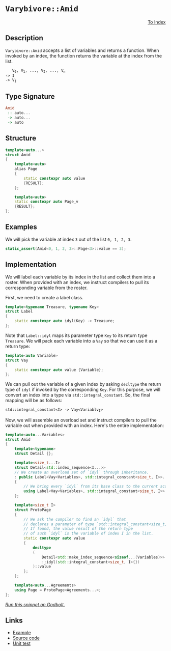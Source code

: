 <!-- Copyright 2024 Feng Mofan
SPDX-License-Identifier: Apache-2.0 -->

# `Varybivore::Amid`

<p style='text-align: right;'><a href="../../../facilities/metafunctions.md#varybivore-amid">To Index</a></p>

## Description

`Varybivore::Amid` accepts a list of variables and returns a function. When invoked by an index, the function returns the variable at the index from the list.

<pre><code>   V<sub>0</sub>, V<sub>1</sub>, ..., V<sub>I</sub>, ..., V<sub>n</sub>
-> I
-> V<sub>I</sub></code></pre>

## Type Signature

```Haskell
Amid
 :: auto...
 -> auto...
 -> auto
```

## Structure

```C++
template<auto...>
struct Amid
{
    template<auto>
    alias Page
    {
        static constexpr auto value
        {RESULT};
    };

    template<auto>
    static constexpr auto Page_v
    {RESULT};
};
```

## Examples

We will pick the variable at index `3` out of the list `0, 1, 2, 3`.

```C++
static_assert(Amid<0, 1, 2, 3>::Page<3>::value == 3);
```

## Implementation

We will label each variable by its index in the list and collect them into a roster.
When provided with an index, we instruct compilers to pull its corresponding variable from the roster.

First, we need to create a label class.

```C++
template<typename Treasure, typename Key>
struct Label
{ 
    static constexpr auto idyl(Key) -> Treasure;
};
```

Note that `Label::idyl` maps its parameter type `Key` to its return type `Treasure`. We will pack each variable into a `Vay` so that we can use it as a return type:

```C++
template<auto Variable>
struct Vay
{
    static constexpr auto value {Variable};
};
```

We can pull out the variable of a given index by asking `decltype` the return type of `idyl` if invoked by the corresponding `Key`.
For this purpose, we will convert an index into a type via `std::integral_constant`.
So, the final mapping will be as follows:

<pre><code>std::integral_constant&lt;I&gt; -> Vay&lt;Variablv<sub>I</sub>&gt;</code></pre>

Now, we will assemble an overload set and instruct compilers to pull the variable out when provided with an index. Here's the entire implementation:

```C++
template<auto...Variables>
struct Amid
{
    template<typename>
    struct Detail {};

    template<size_t...I>
    struct Detail<std::index_sequence<I...>>
    // We create an overload set of `idyl` through inheritance.
    : public Label<Vay<Variables>, std::integral_constant<size_t, I>>...
    {
        // We bring every `idyl` from its base class to the current scope.
        using Label<Vay<Variables>, std::integral_constant<size_t, I>>::idyl...;
    };

    template<size_t I>
    struct ProtoPage
    {
        // We ask the compiler to find an `idyl` that
        // declares a parameter of type `std::integral_constant<size_t, I>`.
        // If found, the value result of the return type
        // of such `idyl` is the variable of index I in the list.
        static constexpr auto value 
        {
            decltype
            (
                Detail<std::make_index_sequence<sizeof...(Variables)>>
                ::idyl(std::integral_constant<size_t, I>{})
            )::value
        };
    };

    template<auto...Agreements>
    using Page = ProtoPage<Agreements...>;
};
```

[*Run this snippet on Godbolt.*](https://godbolt.org/#z:OYLghAFBqd5QCxAYwPYBMCmBRdBLAF1QCcAaPECAMzwBtMA7AQwFtMQByARg9KtQYEAysib0QXACx8BBAKoBnTAAUAHpwAMvAFYTStJg1DIApACYAQuYukl9ZATwDKjdAGFUtAK4sGIAKzSrgAyeAyYAHI%2BAEaYxCAAbAmkAA6oCoRODB7evgHSaRmOAqHhUSyx8Um2mPbFDEIETMQEOT5%2BgTV1WY3NBKWRMXGJyQpNLW15nWN9A%2BWVIwCUtqhexMjsHAD0AFR7%2BweHRztbJhoAgrv7ANQAIpgprozIeJgK1wenF1fHv4df5zOgLMAGYwshvFhriYQW4vI5aIQAJ4w7BA8xghgQrxQmFuZBjdBYKio9HfA7XYJMWK0D77AEETAsFIGRl4ghIx7MNjXAAqxEwTAUa0wpGuHK5rEw1wA0pgUSC0RcxsQvA5KdTauiAOwWaEXa6G64zRzIa5oBhjTCqFLEa5MeGoa54dBI2gQOVIxbXAC0qL5AqFIphVguJm1txDZMuFIAakwkXS9gymSymGzYQ6iNd48Q8NT6KTlQRVer4yiw7qgUbjU1TeaBFabXas06AG5iLzS8MWXP56KFiNRyuRkGhwHkv5Tz5An47a4ASWZ9DYgnTWSTJ1n053W7DF0Zy/TmDxrYAdBe%2BwW3kXziq1QRrucWC6deOa4e0xm3BLGFLbzW97qvcTR0NCVZDmO0YfqmrInrCGQAF6YAA%2BgQF5nguAFGkBj4gUwdB4oSIAgGEWCqChSgAI5dli8FuAuGGkoq1ZGlsWzXAA6tKyCBoy9oMNcqBtnEtCoEw6DGpgj6oFQ0IJBoLpuiYCniggxCrMACDOgwCBxIQhgbGerGGiA1wpF4A54GaVI0ni5b2c0/b0AoqJisRpGCJgwDEGIKEWjMghEXgyFoWKWEsYqTEGkaPYmTW1zsVx0rRHmRjXJgInEImKmKa6tC5dcVAaSwzoEO80RCjxBgKO82YEHp5prAKgjGmgjzGTFCXXF4GTpbZWqwg5Q1OdermKu5BDoCRYSMj5fkBU0QUISFqEEOFzHYDN%2BVMVBXXgaO47xZ%2BcHBaFj4RUq5yASWD7XMoGlEMoTDACe%2B1xftNZJdx9oKAA1mpPGoMydBxOKTo0AwkmGPJeXKapDXpvFX0cVgELNG89rmc0UqMnasnipy3YKR5s3eb5tD%2BY2S0EGda0bSxCmddd3WJRxC5yfwXhQ2KDXSh23jSgKwq0DJcl89cAoEGsgm/sjbEcQTwrINpuVKQVql4HVjUdnm15CXJZHWouOmA9ciJjMzrO1uuZqLdatr2o61wC12%2Bos91H0e9b1xo6LRPy91ECBz7%2BGEQhU0kSwTB/ahRsUdRtEbHTskYRAV4Dm8iybSH1vbW6ECk1582U4thi0yt50M2iEG3Nnn2s4sJGu293s1uGh3xR3w4Tt7J3HqejoYecPmYEyjDldhhq9WEwD3S93Ygrc92Pagz2vXiI8CuPggKLtaJ7YCkFHZOu7JtuNzYKorAstKM6n2fAJAia1koUKSgtBAz6vrCGhilwYozBihBKiEi696IgMVM3Tsi9RzLxBNnMcHBli0E4P4XgfgOBaFIKgTgbhrDWGNKsdY3ZQQ8FIAQTQyDlh/XyGeDQAAOMwZgACcLCuD%2BEYQwrg2ptTSFQRwSQvAWASA0H/TB2DcEcF4AoEAf9KFYOQaQOAsAYCIBAKsAgFl1oUAgGgEG9BiARClJwVQDCEg%2BgSJIa4wBkBmikGeMwvBMD4CIHmaaAD%2BCCBEGIdgUgZCCEUCodQijSC6AAQAd18ikTgPAUFoIwVQnBnAADy8JtEG2uGYixVibF2OuA4sw1wIAeAMWDDEXBFi8AUVoZYEAkD6JSKDMgujGnNJAMAKQQCaCiziLIiA0QknRDCM0JEsTeDDOYNlFJ0RtCYAcOM0g%2BjVwEBSQwWgYzQlYGiF4YAbgxC0FkdwXgWBo5GHEFsvAAoHB4BEkc7B1p5nwk2OQsmAjsGIlSqMjwWAkkljwCI45pAsrRHSJge4ZzgCIiMFQ5YVADDAAULGV4ESUlckWV44QohxD%2BMxUEtQSTwn6EMMYAhlh9B4GiLIyAyxUApHqEcn0hIYS3FMJYawZhJFZXcW8eAyw7DzPqC4KGkw/AAJCGEQYFRhgAMKJkAQoq9ByvqHMIY8QAECpuQIXoExPDtD0Jq%2BoOr%2BiSvmDK2w4xWh6ryBqy1qrpXqv5cQjYEh4kcHQaQCRvApFZPMZY6xtj7GSEccU3AhASDQjIVUihsLlh6QksMCANCQCSBBGeFhII%2BEaEkGYSQCkND%2BASCw/QnAhGkBESCLgZ4EhcASAwlh3CEiBA4Rm5IXrknSNsHImNii6lqPqRo9J8JyCUDaYY4xbBODNBYG2bUPomDmgMOlLgLCzxVoea4kgLo9CYp8Ti6QeKlAEtCboIBUSmAxOOW6j17apFpK0fCTJ2T/WLpJQU1d67imlKaYYyNIIzDRpqUogdY64gjr0cDH9wx0ZGBXVwP%2BPS8b9MGaEyZozFloembMwVizlkTzWRspJ2zdn7NoIcxZpySUXOwfga5jg7lJMecgZ5iy3lJM%2Bb5bKPzNjYP%2BYC8hIKwUQqo7PWFfAEVIpRWixgGLZB7r8Qe2Q%2BKQnYNPcSmFbKrDks%2BdSpNOD6VZEZcypemmOVcriDy3T/LaiCqyMK9w1qxWkAlWUNVSr0jyuyI59zRQsj2oWBqmzWqGiWsVYF7o2q7Wmrc7avoYWLWzGiw611Kw1gusqSW91iTQk%2BufbkmDc8V1rvoaGzddoKmAdjaQeNWB4h6YEWWitq7s3an8Cw3hIIc15skAA29nAZHdqA32%2BAA7NHaPA6BoxJiODTtySwBQbYzRtiK3BMYziyvbs8XJ7FCmAnyCPSpnQIAQSkHPZeuJmWb1JLvUOsWWS5sLaWyt48Ywv2QeaX%2BhB1SxMgfe4Yibf3hiLZSCkFCy2WEoVWwQFCqgrF8DoEhygKHsGYc2eQ1HMy5kLKBXhwQBHNk0cwDsvZByjnkMo%2BcnjJyrm2YY6EpjLGgVsdCRx75GAqcULzPx3ggmlDCfOaJ3t4mXqScwKi9FQLd07YkIpwJB3CXHfU6S9l2nKVWf0wyzgWxiKmcsJy713KXS8ppV0WzzgICuHiy5qVAXUgefqPF5Vfmku28NT0UL3nwtm5C4l1zyXYu6tyE5mYLR/MyqdWlvx17suSM4Pd6x83Fsu2e4yV7EAw1uL/ZU77va42Clq5QN1jWQCsLPCCEE/hOE9bEeX7UdbPXXf612%2BRVXaGSH8Omnh2oxEMMkOwrgTCzDJAESCGP3qm9DbdU4hvOWJ9VayhkZwkggA)

## Links

- [Example](../../../code/facilities/metafunctions/varybivore/amid/implementation.hpp)
- [Source code](../../../../conceptrodon/varybivore/amid.hpp)
- [Unit test](../../../../tests/unit/metafunctions/varybivore/amid.test.hpp)
